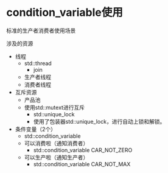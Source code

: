 # condition_variable使用
标准的生产者消费者使用场景

涉及的资源
- 线程
  - std::thread
    - join
  - 生产者线程
  - 消费者线程
- 互斥资源
  - 产品池
  - 使用std::mutext进行互斥
    - std::unique_lock
    - 使用了包装器std::unique_lock，进行自动上锁和解锁。
- 条件变量（2个）
  - std::condition_variable
  - 可以消费啦（通知消费者）
    - std::condition_variable CAR_NOT_ZERO
  - 可以生产啦（通知生产者）
    - std::condition_variable CAR_NOT_MAX
  